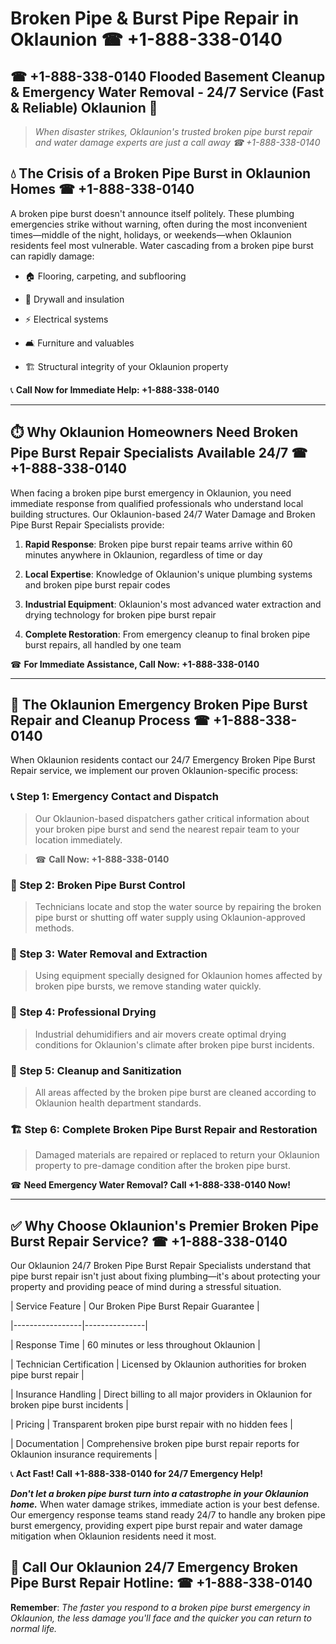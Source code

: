 # Broken Pipe & Burst Pipe Repair in Oklaunion ☎ +1-888-338-0140  
## ☎ +1-888-338-0140 Flooded Basement Cleanup & Emergency Water Removal - 24/7 Service (Fast & Reliable) Oklaunion 🚨  

> *When disaster strikes, Oklaunion's trusted broken pipe burst repair and water damage experts are just a call away ☎ +1-888-338-0140*  

## 💧 The Crisis of a Broken Pipe Burst in Oklaunion Homes ☎ +1-888-338-0140  

A broken pipe burst doesn't announce itself politely. These plumbing emergencies strike without warning, often during the most inconvenient times—middle of the night, holidays, or weekends—when Oklaunion residents feel most vulnerable. Water cascading from a broken pipe burst can rapidly damage:  

* 🏠 Flooring, carpeting, and subflooring  
* 🧱 Drywall and insulation  
* ⚡ Electrical systems  
* 🛋️ Furniture and valuables  
* 🏗️ Structural integrity of your Oklaunion property  

📞 **Call Now for Immediate Help: +1-888-338-0140**  

---  

## ⏱️ Why Oklaunion Homeowners Need Broken Pipe Burst Repair Specialists Available 24/7 ☎ +1-888-338-0140  

When facing a broken pipe burst emergency in Oklaunion, you need immediate response from qualified professionals who understand local building structures. Our Oklaunion-based 24/7 Water Damage and Broken Pipe Burst Repair Specialists provide:  

1. **Rapid Response**: Broken pipe burst repair teams arrive within 60 minutes anywhere in Oklaunion, regardless of time or day  
2. **Local Expertise**: Knowledge of Oklaunion's unique plumbing systems and broken pipe burst repair codes  
3. **Industrial Equipment**: Oklaunion's most advanced water extraction and drying technology for broken pipe burst repair  
4. **Complete Restoration**: From emergency cleanup to final broken pipe burst repairs, all handled by one team  

☎ **For Immediate Assistance, Call Now: +1-888-338-0140**  

---  

## 🔧 The Oklaunion Emergency Broken Pipe Burst Repair and Cleanup Process ☎ +1-888-338-0140  

When Oklaunion residents contact our 24/7 Emergency Broken Pipe Burst Repair service, we implement our proven Oklaunion-specific process:  

### 📞 Step 1: Emergency Contact and Dispatch  
> Our Oklaunion-based dispatchers gather critical information about your broken pipe burst and send the nearest repair team to your location immediately.  
> ☎ **Call Now: +1-888-338-0140**  

### 🚿 Step 2: Broken Pipe Burst Control  
> Technicians locate and stop the water source by repairing the broken pipe burst or shutting off water supply using Oklaunion-approved methods.  

### 🌊 Step 3: Water Removal and Extraction  
> Using equipment specially designed for Oklaunion homes affected by broken pipe bursts, we remove standing water quickly.  

### 💨 Step 4: Professional Drying  
> Industrial dehumidifiers and air movers create optimal drying conditions for Oklaunion's climate after broken pipe burst incidents.  

### 🧼 Step 5: Cleanup and Sanitization  
> All areas affected by the broken pipe burst are cleaned according to Oklaunion health department standards.  

### 🏗️ Step 6: Complete Broken Pipe Burst Repair and Restoration  
> Damaged materials are repaired or replaced to return your Oklaunion property to pre-damage condition after the broken pipe burst.  

☎ **Need Emergency Water Removal? Call +1-888-338-0140 Now!**  

---  

## ✅ Why Choose Oklaunion's Premier Broken Pipe Burst Repair Service? ☎ +1-888-338-0140  

Our Oklaunion 24/7 Broken Pipe Burst Repair Specialists understand that pipe burst repair isn't just about fixing plumbing—it's about protecting your property and providing peace of mind during a stressful situation.  

| Service Feature | Our Broken Pipe Burst Repair Guarantee |  
|-----------------|---------------|  
| Response Time | 60 minutes or less throughout Oklaunion |  
| Technician Certification | Licensed by Oklaunion authorities for broken pipe burst repair |  
| Insurance Handling | Direct billing to all major providers in Oklaunion for broken pipe burst incidents |  
| Pricing | Transparent broken pipe burst repair with no hidden fees |  
| Documentation | Comprehensive broken pipe burst repair reports for Oklaunion insurance requirements |  

📞 **Act Fast! Call +1-888-338-0140 for 24/7 Emergency Help!**  

***Don't let a broken pipe burst turn into a catastrophe in your Oklaunion home.*** When water damage strikes, immediate action is your best defense. Our emergency response teams stand ready 24/7 to handle any broken pipe burst emergency, providing expert pipe burst repair and water damage mitigation when Oklaunion residents need it most.  

## 📱 Call Our Oklaunion 24/7 Emergency Broken Pipe Burst Repair Hotline: ☎ +1-888-338-0140  

**Remember**: *The faster you respond to a broken pipe burst emergency in Oklaunion, the less damage you'll face and the quicker you can return to normal life.*
